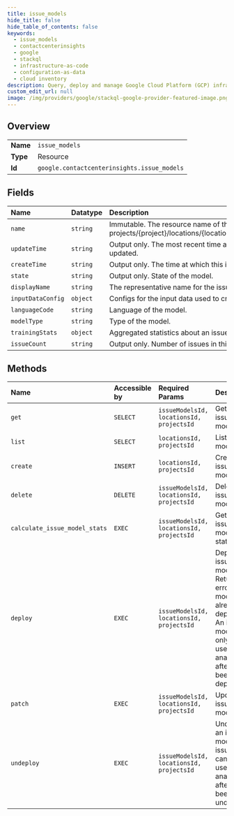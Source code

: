 ```yaml
---
title: issue_models
hide_title: false
hide_table_of_contents: false
keywords:
  - issue_models
  - contactcenterinsights
  - google    
  - stackql
  - infrastructure-as-code
  - configuration-as-data
  - cloud inventory
description: Query, deploy and manage Google Cloud Platform (GCP) infrastructure and resources using SQL
custom_edit_url: null
image: /img/providers/google/stackql-google-provider-featured-image.png
---
```

  
    

## Overview
<table><tbody>
<tr><td><b>Name</b></td><td><code>issue_models</code></td></tr>
<tr><td><b>Type</b></td><td>Resource</td></tr>
<tr><td><b>Id</b></td><td><code>google.contactcenterinsights.issue_models</code></td></tr>
</tbody></table>

## Fields
| Name | Datatype | Description |
|:-----|:---------|:------------|
| `name` | `string` | Immutable. The resource name of the issue model. Format: projects/&#123;project&#125;/locations/&#123;location&#125;/issueModels/&#123;issue_model&#125; |
| `updateTime` | `string` | Output only. The most recent time at which the issue model was updated. |
| `createTime` | `string` | Output only. The time at which this issue model was created. |
| `state` | `string` | Output only. State of the model. |
| `displayName` | `string` | The representative name for the issue model. |
| `inputDataConfig` | `object` | Configs for the input data used to create the issue model. |
| `languageCode` | `string` | Language of the model. |
| `modelType` | `string` | Type of the model. |
| `trainingStats` | `object` | Aggregated statistics about an issue model. |
| `issueCount` | `string` | Output only. Number of issues in this issue model. |
## Methods
| Name | Accessible by | Required Params | Description |
|:-----|:--------------|:----------------|:------------|
| `get` | `SELECT` | `issueModelsId, locationsId, projectsId` | Gets an issue model. |
| `list` | `SELECT` | `locationsId, projectsId` | Lists issue models. |
| `create` | `INSERT` | `locationsId, projectsId` | Creates an issue model. |
| `delete` | `DELETE` | `issueModelsId, locationsId, projectsId` | Deletes an issue model. |
| `calculate_issue_model_stats` | `EXEC` | `issueModelsId, locationsId, projectsId` | Gets an issue model's statistics. |
| `deploy` | `EXEC` | `issueModelsId, locationsId, projectsId` | Deploys an issue model. Returns an error if a model is already deployed. An issue model can only be used in analysis after it has been deployed. |
| `patch` | `EXEC` | `issueModelsId, locationsId, projectsId` | Updates an issue model. |
| `undeploy` | `EXEC` | `issueModelsId, locationsId, projectsId` | Undeploys an issue model. An issue model can not be used in analysis after it has been undeployed. |
